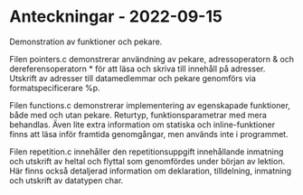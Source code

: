 # Anteckningar - 2022-09-15
Demonstration av funktioner och pekare.

Filen pointers.c demonstrerar användning av pekare, adressoperatorn & och dereferensoperatorn * för att läsa och skriva till innehåll på adresser. 
Utskrift av adresser till datamedlemmar och pekare genomförs via formatspecificerare %p.

Filen functions.c demonstrerar implementering av egenskapade funktioner, både med och utan pekare. Returtyp, funktionsparametrar med mera behandlas.
Även lite extra information om statiska och inline-funktioner finns att läsa inför framtida genomgångar, men används inte i programmet.

Filen repetition.c innehåller den repetitionsuppgift innehållande inmatning och utskrift av heltal och flyttal som genomfördes under början av lektion.
Här finns också detaljerad information om deklaration, tilldelning, inmatning och utskrift av datatypen char.

